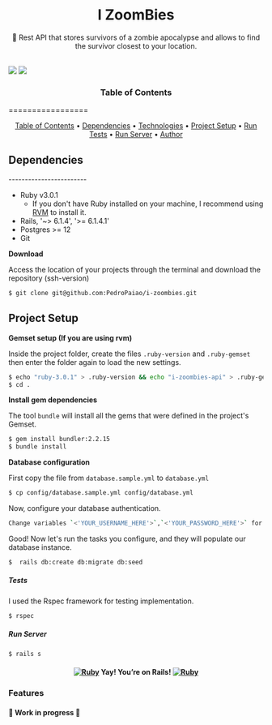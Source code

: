 <h1 align="center">I ZoomBies</h1>
<p align="center">🧟
Rest API that stores survivors of a zombie apocalypse and allows
to find the survivor closest to your location.</p>

<br id="technologies">
<img src="https://img.shields.io/static/v1?label=Framework&message=Ruby on rails&color=7159c1&style=for-the-badge&logo=Ruby
"/>
<img src="https://img.shields.io/static/v1?label=Database&message=Postgresql&color=7159c1&style=for-the-badge&logo=PostgreSQL
"/>

<h3 id="table" align="center">Table of Contents</h3>
=================
<p align="center">
 <a href="#table">Table of Contents</a> •
 <a href="#dependencies">Dependencies</a> • 
 <a href="#technologies">Technologies</a> • 
 <a href="#project-setup">Project Setup</a> •
 <a href="#run-tests">Run Tests</a> • 
 <a href="#run-server">Run Server</a> • 
 <a href="https://github.com/PedroPaiao">Author</a>
</p>

<h2 id="dependencies" align="left">Dependencies</h2>
------------------------

 - Ruby v3.0.1
     - If you don't have Ruby installed on your machine, I recommend using [RVM](https://rvm.io/) to install it.
 - Rails, '~> 6.1.4', '>= 6.1.4.1'
 - Postgres >= 12
 - Git

**Download**

Access the location of your projects through the terminal and download the repository (ssh-version)
```bash
$ git clone git@github.com:PedroPaiao/i-zoombies.git
```

<h2 id="project-setup">Project Setup</h2>

**Gemset setup (If you are using rvm)**

Inside the project folder, create the files `.ruby-version` and `.ruby-gemset` then enter the folder again to load the new settings.
```bash
$ echo "ruby-3.0.1" > .ruby-version && echo "i-zoombies-api" > .ruby-gemset
$ cd .
```

**Install gem dependencies**

The tool `bundle` will install all the gems that were defined in the project's Gemset.
```bash
$ gem install bundler:2.2.15
$ bundle install
```

**Database configuration**

First copy the file from `database.sample.yml` to `database.yml`
```bash
$ cp config/database.sample.yml config/database.yml
```

Now, configure your database authentication.
```bash
Change variables `<'YOUR_USERNAME_HERE'>`,`<'YOUR_PASSWORD_HERE'>` for your own values.
```

Good! Now let's run the tasks you configure, and they will populate our database instance.
```bash
$  rails db:create db:migrate db:seed
```


<h5 id="run-tests">Tests</h5>

I used the Rspec framework for testing implementation.

```bash
$ rspec
```

<h5 id="run-server">Run Server</h5>

```bash
$ rails s
```
<h4 align="center"> 
	<a href="https://www.ruby-lang.org" emoji-code="Ruby"><img class="emojidex-emoji" src="https://cdn.emojidex.com/emoji/px16/Ruby.png" emoji-code="Ruby" alt="Ruby" /></a> Yay! You’re on Rails!  <a href="https://www.ruby-lang.org" emoji-code="Ruby"><img class="emojidex-emoji" src="https://cdn.emojidex.com/emoji/px16/Ruby.png" emoji-code="Ruby" alt="Ruby" /></a>
</h4>

### Features
<h4 align="left"> 
	🚧  Work in progress  🚧
</h4>
